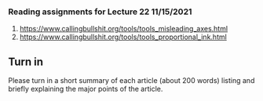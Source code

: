 ### Reading assignments for Lecture 22 11/15/2021

 1. https://www.callingbullshit.org/tools/tools_misleading_axes.html
 2. https://www.callingbullshit.org/tools/tools_proportional_ink.html

## Turn in

Please turn in a short summary of each article (about 200 words) listing and briefly 
explaining the major points of the article. 
